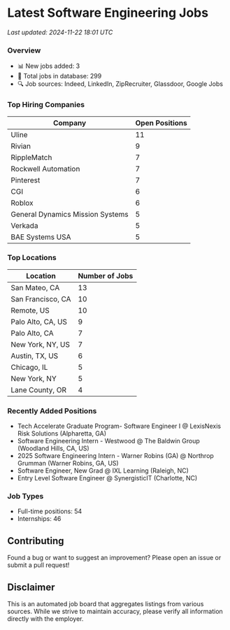 # Latest Software Engineering Jobs
*Last updated: 2024-11-22 18:01 UTC*

### Overview
- 📊 New jobs added: 3
- 💼 Total jobs in database: 299
- 🔍 Job sources: Indeed, LinkedIn, ZipRecruiter, Glassdoor, Google Jobs

### Top Hiring Companies
| Company | Open Positions |
|---------|---------------|
| Uline | 11 |
| Rivian | 9 |
| RippleMatch | 7 |
| Rockwell Automation | 7 |
| Pinterest | 7 |
| CGI | 6 |
| Roblox | 6 |
| General Dynamics Mission Systems | 5 |
| Verkada | 5 |
| BAE Systems USA | 5 |

### Top Locations
| Location | Number of Jobs |
|----------|---------------|
| San Mateo, CA | 13 |
| San Francisco, CA | 10 |
| Remote, US | 10 |
| Palo Alto, CA, US | 9 |
| Palo Alto, CA | 7 |
| New York, NY, US | 7 |
| Austin, TX, US | 6 |
| Chicago, IL | 5 |
| New York, NY | 5 |
| Lane County, OR | 4 |

### Recently Added Positions
- Tech Accelerate Graduate Program- Software Engineer I @ LexisNexis Risk Solutions (Alpharetta, GA)
- Software Engineering Intern - Westwood @ The Baldwin Group (Woodland Hills, CA, US)
- 2025 Software Engineering Intern - Warner Robins (GA) @ Northrop Grumman (Warner Robins, GA, US)
- Software Engineer, New Grad @ IXL Learning (Raleigh, NC)
- Entry Level Software Engineer @ SynergisticIT (Charlotte, NC)

### Job Types
- Full-time positions: 54
- Internships: 46

## Contributing
Found a bug or want to suggest an improvement? Please open an issue or submit a pull request!

## Disclaimer
This is an automated job board that aggregates listings from various sources. While we strive to maintain accuracy, 
please verify all information directly with the employer.
